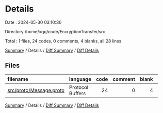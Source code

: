 # Details

Date : 2024-05-30 03:10:30

Directory /home/xqq/code/EncryptionTransfer/src

Total : 1 files,  24 codes, 0 comments, 4 blanks, all 28 lines

[Summary](results.md) / Details / [Diff Summary](diff.md) / [Diff Details](diff-details.md)

## Files
| filename | language | code | comment | blank | total |
| :--- | :--- | ---: | ---: | ---: | ---: |
| [src/proto/Message.proto](/src/proto/Message.proto) | Protocol Buffers | 24 | 0 | 4 | 28 |

[Summary](results.md) / Details / [Diff Summary](diff.md) / [Diff Details](diff-details.md)